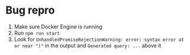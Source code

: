 # Bug repro

1. Make sure Docker Engine is running
2. Run `npm run start`
3. Look for `UnhandledPromiseRejectionWarning: error: syntax error at or near ")"` in the output and `Generated query: ...` above it